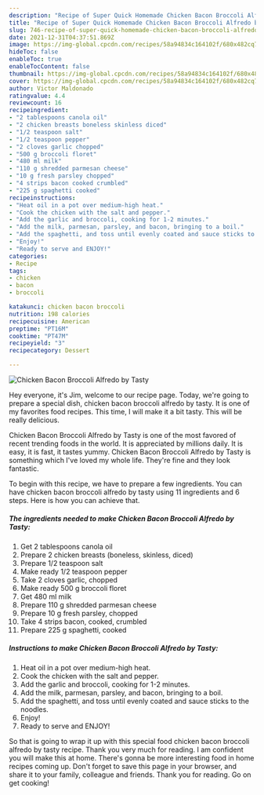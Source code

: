 ```yaml
---
description: "Recipe of Super Quick Homemade Chicken Bacon Broccoli Alfredo by Tasty"
title: "Recipe of Super Quick Homemade Chicken Bacon Broccoli Alfredo by Tasty"
slug: 746-recipe-of-super-quick-homemade-chicken-bacon-broccoli-alfredo-by-tasty
date: 2021-12-31T04:37:51.869Z
image: https://img-global.cpcdn.com/recipes/58a94834c164102f/680x482cq70/chicken-bacon-broccoli-alfredo-by-tasty-recipe-main-photo.jpg
hideToc: false
enableToc: true
enableTocContent: false
thumbnail: https://img-global.cpcdn.com/recipes/58a94834c164102f/680x482cq70/chicken-bacon-broccoli-alfredo-by-tasty-recipe-main-photo.jpg
cover: https://img-global.cpcdn.com/recipes/58a94834c164102f/680x482cq70/chicken-bacon-broccoli-alfredo-by-tasty-recipe-main-photo.jpg
author: Victor Maldonado
ratingvalue: 4.4
reviewcount: 16
recipeingredient:
- "2 tablespoons canola oil"
- "2 chicken breasts boneless skinless diced"
- "1/2 teaspoon salt"
- "1/2 teaspoon pepper"
- "2 cloves garlic chopped"
- "500 g broccoli floret"
- "480 ml milk"
- "110 g shredded parmesan cheese"
- "10 g fresh parsley chopped"
- "4 strips bacon cooked crumbled"
- "225 g spaghetti cooked"
recipeinstructions:
- "Heat oil in a pot over medium-high heat."
- "Cook the chicken with the salt and pepper."
- "Add the garlic and broccoli, cooking for 1-2 minutes."
- "Add the milk, parmesan, parsley, and bacon, bringing to a boil."
- "Add the spaghetti, and toss until evenly coated and sauce sticks to the noodles."
- "Enjoy!"
- "Ready to serve and ENJOY!"
categories:
- Recipe
tags:
- chicken
- bacon
- broccoli

katakunci: chicken bacon broccoli 
nutrition: 198 calories
recipecuisine: American
preptime: "PT16M"
cooktime: "PT47M"
recipeyield: "3"
recipecategory: Dessert

---
```



![Chicken Bacon Broccoli Alfredo by Tasty](https://img-global.cpcdn.com/recipes/58a94834c164102f/680x482cq70/chicken-bacon-broccoli-alfredo-by-tasty-recipe-main-photo.jpg)

Hey everyone, it's Jim, welcome to our recipe page. Today, we're going to prepare a special dish, chicken bacon broccoli alfredo by tasty. It is one of my favorites food recipes. This time, I will make it a bit tasty. This will be really delicious.

Chicken Bacon Broccoli Alfredo by Tasty is one of the most favored of recent trending foods in the world. It is appreciated by millions daily. It is easy, it is fast, it tastes yummy. Chicken Bacon Broccoli Alfredo by Tasty is something which I've loved my whole life. They're fine and they look fantastic.




To begin with this recipe, we have to prepare a few ingredients. You can have chicken bacon broccoli alfredo by tasty using 11 ingredients and 6 steps. Here is how you can achieve that.

<!--inarticleads1-->

##### The ingredients needed to make Chicken Bacon Broccoli Alfredo by Tasty:

1. Get 2 tablespoons canola oil
1. Prepare 2 chicken breasts (boneless, skinless, diced)
1. Prepare 1/2 teaspoon salt
1. Make ready 1/2 teaspoon pepper
1. Take 2 cloves garlic, chopped
1. Make ready 500 g broccoli floret
1. Get 480 ml milk
1. Prepare 110 g shredded parmesan cheese
1. Prepare 10 g fresh parsley, chopped
1. Take 4 strips bacon, cooked, crumbled
1. Prepare 225 g spaghetti, cooked




<!--inarticleads2-->

##### Instructions to make Chicken Bacon Broccoli Alfredo by Tasty:

1. Heat oil in a pot over medium-high heat.
1. Cook the chicken with the salt and pepper.
1. Add the garlic and broccoli, cooking for 1-2 minutes.
1. Add the milk, parmesan, parsley, and bacon, bringing to a boil.
1. Add the spaghetti, and toss until evenly coated and sauce sticks to the noodles.
1. Enjoy!
1. Ready to serve and ENJOY!



So that is going to wrap it up with this special food chicken bacon broccoli alfredo by tasty recipe. Thank you very much for reading. I am confident you will make this at home. There's gonna be more interesting food in home recipes coming up. Don't forget to save this page in your browser, and share it to your family, colleague and friends. Thank you for reading. Go on get cooking!
